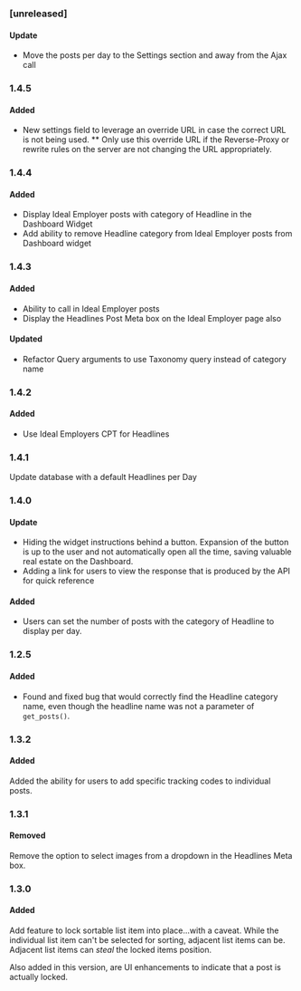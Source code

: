 ### [unreleased]
#### Update
* Move the posts per day to the Settings section and away from the Ajax call

### 1.4.5
#### Added
* New settings field to leverage an override URL in case the correct URL is not being used. 
** Only use this override URL if the Reverse-Proxy or rewrite rules on the server are not changing the URL appropriately. 

### 1.4.4
#### Added
* Display Ideal Employer posts with category of Headline in the Dashboard Widget
* Add ability to remove Headline category from Ideal Employer posts from Dashboard widget

### 1.4.3
#### Added
* Ability to call in Ideal Employer posts
* Display the Headlines Post Meta box on the Ideal Employer page also
#### Updated
* Refactor Query arguments to use Taxonomy query instead of category name

### 1.4.2
#### Added
* Use Ideal Employers CPT for Headlines


### 1.4.1
Update database with a default Headlines per Day 

### 1.4.0
#### Update
* Hiding the widget instructions behind a button. Expansion of the button is up to the user and not automatically open all the time, saving valuable real estate on the Dashboard. 
* Adding a link for users to view the response that is produced by the API for quick reference

#### Added
* Users can set the number of posts with the category of Headline to display per day.
 
### 1.2.5
#### Added
* Found and fixed bug that would correctly find the Headline category name, even though the headline name was not a parameter of `get_posts()`.
 
### 1.3.2
#### Added
Added the ability for users to add specific tracking codes to individual posts. 
   
### 1.3.1
#### Removed
Remove the option to select images from a dropdown in the Headlines Meta box.

### 1.3.0
#### Added
Add feature to lock sortable list item into place...with a caveat. While the individual list item can't be selected for sorting, adjacent list items can be. Adjacent list items can *steal* the locked items position. 
 
Also added in this version, are UI enhancements to indicate that a post is actually locked.

